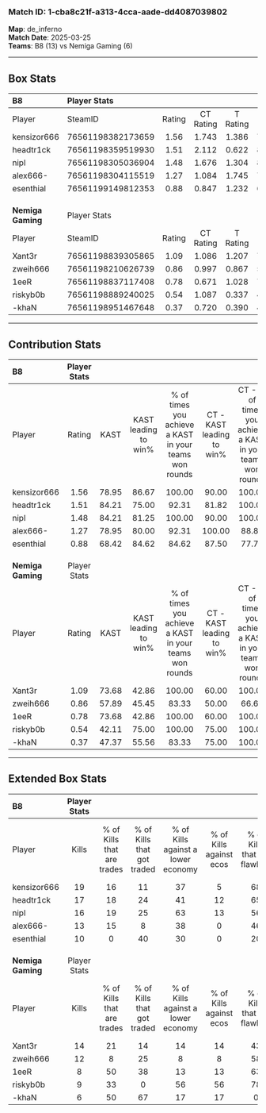 ### Match ID: 1-cba8c21f-a313-4cca-aade-dd4087039802  
**Map**: de_inferno  
**Match Date**: 2025-03-25  
**Teams**: B8 (13) vs Nemiga Gaming (6)  

---  

## Box Stats  

| **B8**            | Player Stats      |        |           |          |       |       |       |         |        |      |     |
| :- | :- | :-: | :-: | :-: | :-: | :-: | :-: | :-: | :-: | :-: | :-: |
| Player            | SteamID           | Rating | CT Rating | T Rating | KAST  |  ADR  | Kills | Assists | Deaths | K/D  | HS% |
| kensizor666       | 76561198382173659 |  1.56  |   1.743   |  1.386   | 78.95 | 100.1 |  19   |    8    |   11   | 1.73 | 52  |
| headtr1ck         | 76561198359519930 |  1.51  |   2.112   |  0.622   | 84.21 | 91.4  |  17   |    3    |   9    | 1.89 | 58  |
| nipl              | 76561198305036904 |  1.48  |   1.676   |  1.304   | 84.21 | 93.3  |  16   |    6    |   9    | 1.78 | 62  |
| alex666-          | 76561198304115519 |  1.27  |   1.084   |  1.745   | 78.95 | 71.1  |  13   |    7    |   8    | 1.63 | 53  |
| esenthial         | 76561199149812353 |  0.88  |   0.847   |  1.232   | 68.42 | 56.8  |  10   |    3    |   12   | 0.83 | 80  |
|                   |                   |        |           |          |       |       |       |         |        |      |     |
|                   |                   |        |           |          |       |       |       |         |        |      |     |
|                   |                   |        |           |          |       |       |       |         |        |      |     |
| **Nemiga Gaming** | Player Stats      |        |           |          |       |       |       |         |        |      |     |
| Player            | SteamID           | Rating | CT Rating | T Rating | KAST  |  ADR  | Kills | Assists | Deaths | K/D  | HS% |
| Xant3r            | 76561198839305865 |  1.09  |   1.086   |  1.207   | 73.68 | 73.0  |  14   |    3    |   14   | 1.00 | 35  |
| zweih666          | 76561198210626739 |  0.86  |   0.997   |  0.867   | 57.89 | 73.1  |  12   |    3    |   15   | 0.80 | 75  |
| 1eeR              | 76561198837117408 |  0.78  |   0.671   |  1.028   | 73.68 | 61.7  |   8   |    8    |   15   | 0.53 | 50  |
| riskyb0b          | 76561198889240025 |  0.54  |   1.087   |  0.337   | 42.11 | 45.0  |   9   |    2    |   14   | 0.64 | 22  |
| -khaN             | 76561198951467648 |  0.37  |   0.720   |  0.390   | 47.37 | 46.6  |   6   |    3    |   17   | 0.35 | 66  |
---  

## Contribution Stats  

| **B8**            | Player Stats |       |                      |                                                        |                           |                                                             |                          |                                                            |
| :- | :-: | :-: | :-: | :-: | :-: | :-: | :-: | :-: |
| Player            |    Rating    | KAST  | KAST leading to win% | % of times you achieve a KAST in your teams won rounds | CT - KAST leading to win% | CT - % of times you achieve a KAST in your teams won rounds | T - KAST leading to win% | T - % of times you achieve a KAST in your teams won rounds |
| kensizor666       |     1.56     | 78.95 |        86.67         |                         100.00                         |           90.00           |                           100.00                            |          80.00           |                           100.00                           |
| headtr1ck         |     1.51     | 84.21 |        75.00         |                         92.31                          |           81.82           |                           100.00                            |          60.00           |                           75.00                            |
| nipl              |     1.48     | 84.21 |        81.25         |                         100.00                         |           90.00           |                           100.00                            |          66.67           |                           100.00                           |
| alex666-          |     1.27     | 78.95 |        80.00         |                         92.31                          |          100.00           |                            88.89                            |          57.14           |                           100.00                           |
| esenthial         |     0.88     | 68.42 |        84.62         |                         84.62                          |           87.50           |                            77.78                            |          80.00           |                           100.00                           |
|                   |              |       |                      |                                                        |                           |                                                             |                          |                                                            |
|                   |              |       |                      |                                                        |                           |                                                             |                          |                                                            |
|                   |              |       |                      |                                                        |                           |                                                             |                          |                                                            |
| **Nemiga Gaming** | Player Stats |       |                      |                                                        |                           |                                                             |                          |                                                            |
| Player            |    Rating    | KAST  | KAST leading to win% | % of times you achieve a KAST in your teams won rounds | CT - KAST leading to win% | CT - % of times you achieve a KAST in your teams won rounds | T - KAST leading to win% | T - % of times you achieve a KAST in your teams won rounds |
| Xant3r            |     1.09     | 73.68 |        42.86         |                         100.00                         |           60.00           |                           100.00                            |          33.33           |                           100.00                           |
| zweih666          |     0.86     | 57.89 |        45.45         |                         83.33                          |           50.00           |                            66.67                            |          42.86           |                           100.00                           |
| 1eeR              |     0.78     | 73.68 |        42.86         |                         100.00                         |           60.00           |                           100.00                            |          33.33           |                           100.00                           |
| riskyb0b          |     0.54     | 42.11 |        75.00         |                         100.00                         |           75.00           |                           100.00                            |          75.00           |                           100.00                           |
| -khaN             |     0.37     | 47.37 |        55.56         |                         83.33                          |           75.00           |                           100.00                            |          40.00           |                           66.67                            |
---  

## Extended Box Stats  

| **B8**            | Player Stats |                            |                            |                                    |                         |                              |                                 |        |                             |                                     |                          |                               |                            |
| :- | :-: | :-: | :-: | :-: | :-: | :-: | :-: | :-: | :-: | :-: | :-: | :-: | :-: |
| Player            |    Kills     | % of Kills that are trades | % of Kills that got traded | % of Kills against a lower economy | % of Kills against ecos | % of Kills that are flawless | % of Kills that are close duels | Deaths | % of Deaths that get traded | % of Deaths against a lower economy | % of Deaths against ecos | % of Deaths that are flawless | % of Deaths that are close |
| kensizor666       |      19      |             16             |             11             |                 37                 |            5            |              68              |                0                |   11   |             18              |                 36                  |            0             |              45               |             18             |
| headtr1ck         |      17      |             18             |             24             |                 41                 |           12            |              65              |                0                |   9    |             22              |                 44                  |            0             |              33               |             0              |
| nipl              |      16      |             19             |             25             |                 63                 |           13            |              56              |               13                |   9    |             22              |                 44                  |            0             |              44               |             0              |
| alex666-          |      13      |             15             |             8              |                 38                 |            0            |              46              |                0                |   8    |             25              |                 25                  |            0             |              63               |             13             |
| esenthial         |      10      |             0              |             40             |                 30                 |            0            |              20              |               10                |   12   |             33              |                 33                  |            0             |              58               |             0              |
|                   |              |                            |                            |                                    |                         |                              |                                 |        |                             |                                     |                          |                               |                            |
|                   |              |                            |                            |                                    |                         |                              |                                 |        |                             |                                     |                          |                               |                            |
|                   |              |                            |                            |                                    |                         |                              |                                 |        |                             |                                     |                          |                               |                            |
| **Nemiga Gaming** | Player Stats |                            |                            |                                    |                         |                              |                                 |        |                             |                                     |                          |                               |                            |
| Player            |    Kills     | % of Kills that are trades | % of Kills that got traded | % of Kills against a lower economy | % of Kills against ecos | % of Kills that are flawless | % of Kills that are close duels | Deaths | % of Deaths that get traded | % of Deaths against a lower economy | % of Deaths against ecos | % of Deaths that are flawless | % of Deaths that are close |
| Xant3r            |      14      |             21             |             14             |                 14                 |           14            |              43              |                0                |   14   |             14              |                  0                  |            0             |              57               |             7              |
| zweih666          |      12      |             8              |             25             |                 8                  |            8            |              58              |               17                |   15   |             13              |                  7                  |            7             |              47               |             0              |
| 1eeR              |      8       |             50             |             38             |                 13                 |           13            |              63              |                0                |   15   |             27              |                  0                  |            0             |              53               |             13             |
| riskyb0b          |      9       |             33             |             0              |                 56                 |           56            |              78              |                0                |   14   |             14              |                  7                  |            0             |              71               |             0              |
| -khaN             |      6       |             50             |             67             |                 17                 |           17            |              0               |               17                |   17   |             29              |                 12                  |            12            |              53               |             0              |
